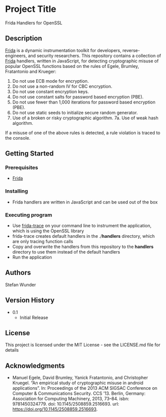 # Project Title

Frida Handlers for OpenSSL

## Description

[Frida](https://frida.re/) is a dynamic instrumentation toolkit for developers, reverse-engineers, and security researchers. This repository contains a collection of [Frida](https://frida.re/) handlers, written in JavaScript, for detecting cryptographic misuse of popular OpenSSL functions based on the rules of Egele, Brumley, Fratantonio and Krueger:

1. Do not use ECB mode for encryption.
2. Do not use a non-random IV for CBC encryption.
3. Do not use constant encryption keys.
4. Do not use constant salts for password based encryption (PBE).
5. Do not use fewer than 1,000 iterations for password based encryption (PBE).
6. Do not use static seeds to initialize secure random generator.
7. Use of a broken or risky cryptographic algorithm.
  7a. Use of weak hash algorithm.

If a misuse of one of the above rules is detected, a rule violation is traced to the console.

## Getting Started

### Prerequisites

* [Frida](https://frida.re/)

### Installing

* Frida handlers are written in JavaScript and can be used out of the box

### Executing program

* Use [frida-trace](https://frida.re/docs/frida-trace/) on your command line to instrument the application, which is using the OpenSSL library
* frida-trace creates default handlers in the ./__handlers__ directory, which are only tracing function calls
* Copy and overwrite the handlers from this repository to the __handlers__ directory to use them instead of the default handlers
* Run the application

## Authors

Stefan Wunder

## Version History

* 0.1
    * Initial Release

## License

This project is licensed under the MIT License - see the LICENSE.md file for details

## Acknowledgments

* Manuel Egele, David Brumley, Yanick Fratantonio, and Christopher Kruegel.
“An empirical study of cryptographic misuse in android applications”. In:
Proceedings of the 2013 ACM SIGSAC Conference on Computer & Communications
Security. CCS ’13. Berlin, Germany: Association for Computing Machinery,
2013, 73–84. isbn: 9781450324779. doi: 10.1145/2508859.2516693.
url: https://doi.org/10.1145/2508859.2516693.